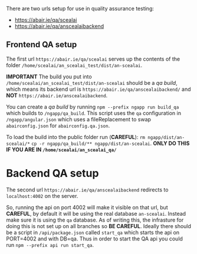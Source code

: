 

There are two urls setup for use in quality assurance testing:
* https://abair.ie/qa/scealai
* https://abair.ie/qa/anscealaibackend

## Frontend QA setup
The first url `https://abair.ie/qa/scealai`
serves up the contents of the folder
`/home/scealai/an_scealai_test/dist/an-scealai`.

**IMPORTANT**
The build you put into `/home/scealai/an_scealai_test/dist/an-scealai`
should be a *qa build*, which means its backend url
is `https://abair.ie/qa/anscealaibackend/` and **NOT**
`https://abair.ie/anscealaibackend`.

You can create a *qa build* by running `npm --prefix ngapp run build_qa`
which builds to `/ngapp/qa_build`. This script
uses the `qa` configuration in `/ngapp/angular.json` which
uses a fileReplacement to swap `abairconfig.json` for
`abairconfig.qa.json`.

To load the build into the public folder run (**CAREFUL**):
`rm ngapp/dist/an-scealai/*`
`cp -r ngapp/qa_build/** ngapp/dist/an-scealai`.
**ONLY DO THIS IF YOU ARE IN `/home/scealai/an_scealai_qa/`**

# Backend QA setup
The second url `https://abair.ie/qa/anscealaibackend` redirects
to `localhost:4002` on the server.

So, running the api on port 4002 will make it visible on that url,
but **CAREFUL**, by default it will be using the real database `an-scealai`.
Instead make sure it is using the `qa` database. As of writing this,
the infrasture for doing this is not set up on all branches so **BE CAREFUL**.
Ideally there should be a script in `/api/package.json` called `start_qa` which
starts the api on PORT=4002 and with DB=qa. Thus in order
to start the QA api you could run `npm --prefix api run start_qa`.
